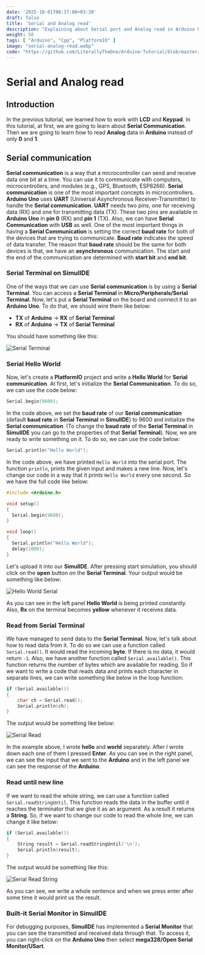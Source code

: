 ```yaml
---
date: '2025-10-01T08:37:00+03:30'
draft: false
title: 'Serial and Analog read'
description: "Explaining about Serial port and Analog read in Arduino Uno"
weight: 50
tags: [ "Arduino", "Cpp", "PlatformIO" ]
image: "serial-analog-read.webp"
code: "https://github.com/LiterallyTheOne/Arduino-Tutorial/blob/master/src/4-serial-analog-read"
---
```


# Serial and Analog read

## Introduction

In the previous tutorial, we learned how to work with **LCD** and **Keypad**.
In this tutorial, at first, we are going to learn about **Serial Communication**.
Then we are going to learn how to read **Analog** data in **Arduino** instead of only **0** and **1**.

## Serial communication

**Serial communication** is a way that a microcontroller can send and receive data one bit at a time. 
You can use it to communicate with computers, microcontrollers, and modules (e.g., GPS, Bluetooth, ESP8266).
**Serial communication** is one of the most important concepts in microcontrollers.
**Arduino Uno** uses **UART** (Universal Asynchronous Receiver-Transmitter) to handle the **Serial communication**.
**UART** needs two pins, one for receiving data (RX) and one for transmitting data (TX). 
These two pins are available in **Arduino Uno** in **pin 0** (RX) and **pin 1** (TX).
Also, we can have **Serial Communication** with **USB** as well.
One of the most important things in having a **Serial Communication** is setting the correct **baud rate** for both
of the devices that are trying to communicate.
**Baud rate** indicates the speed of data transfer.
The reason that **baud rate** should be the same for both devices is that, we have an **asynchronous** communication.
The start and the end of the communication are determined with **start bit** and **end bit**. 

### Serial Terminal on SimulIDE

One of the ways that we can use **Serial communication** is by using a **Serial Terminal**.
You can access a **Serial Terminal** in **Micro/Peripherals/Serial Terminal**.
Now, let's put a **Serial Terminal** on the board and connect it to an **Arduino Uno**.
To do that, we should wire them like below:

* **TX** of **Arduino** -> **RX** of **Serial Terminal**
* **RX** of **Arduino** -> **TX** of **Serial Terminal**

You should have something like this:

![Serial Terminal](serial-terminal.webp)

### Serial Hello World

Now, let's create a **PlatformIO** project and write a **Hello World** for **Serial communication**.
At first, let's initialize the **Serial Communication**.
To do so, we can use the code below:

```cpp
Serial.begin(9600);
```

In the code above, we set the **baud rate** of our **Serial communication** 
(default **baud rate** in **Serial Terminal** in **SimulIDE**) to 9600 and initialize the **Serial communication**.
(To change the **baud rate** of the **Serial Terminal** in **SimulIDE** you can go to the properties of 
that **Serial Terminal**).
Now, we are ready to write something on it.
To do so, we can use the code below:

```cpp
Serial.println("Hello World");
```

In the code above, we have printed `Hello World` into the serial port.
The function `println`, prints the given input and makes a new line.
Now, let's change our code in a way that it prints `Hello World` every one second.
So we have the full code like below:

```cpp
#include <Arduino.h>

void setup()
{
  Serial.begin(9600);
}

void loop()
{
  Serial.println("Hello World");
  delay(1000);
}
```

Let's upload it into our **SimulIDE**.
After pressing start simulation, you should click on the **open** button on the **Serial Terminal**.
Your output would be something like below:

![Hello World Serial](hello-world-serial.gif)

As you can see in the left panel **Hello World** is being printed constantly.
Also, **Rx** on the terminal becomes **yellow** whenever it receives data.

### Read from Serial Terminal

We have managed to send data to the **Serial Terminal**.
Now, let's talk about how to read data from it.
To do so we can use a function called `Serial.read()`.
It would read the incoming **byte**.
If there is no data, it would return `-1`.
Also, we have another function called `Serial.available()`.
This function returns the number of bytes which are available for reading.
So if we want to write a code that reads data and prints each character in separate lines,
we can write something like below in the loop function:

```cpp
if (Serial.available())
{
    char ch = Serial.read();
    Serial.println(ch);
}
```

The output would be something like below:

![Serial Read](serial-read.gif)

In the example above, I wrote **hello** and **world** separately.
After I wrote down each one of them I pressed **Enter**.
As you can see in the right panel, we can see the input that we sent to
the **Arduino** and in the left panel we can see the response of the **Arduino**.

### Read until new line

If we want to read the whole string, we can use a function called
`Serial.readStringUntil`.
This function reads the data in the buffer until it reaches the terminator that we give it as an argument.
As a result it returns a **String**.
So, if we want to change our code to read the whole line, we can change it like below:

```cpp
if (Serial.available())
{
    String result = Serial.readStringUntil('\n');
    Serial.println(result);
}
```

The output would be something like this:

![Serial Read String](serial-read-string.gif)

As you can see, we write a whole sentence and when we press enter after some time it would print us the result.

### Built-it Serial Monitor in SimulIDE

For debugging purposes, **SimulIDE** has implemented a **Serial Monitor** that you can see
the transmitted and received data through that.
To access it, you can right-click on the **Arduino Uno** then select **mega328/Open Serial Monitor/USart**.


